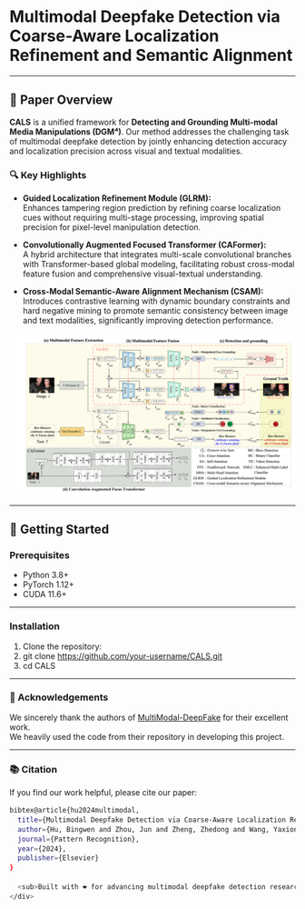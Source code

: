 # Multimodal Deepfake Detection via Coarse-Aware Localization Refinement and Semantic Alignment

---

## 📖 Paper Overview

**CALS** is a unified framework for **Detecting and Grounding Multi-modal Media Manipulations (DGM⁴)**. Our method addresses the challenging task of multimodal deepfake detection by jointly enhancing detection accuracy and localization precision across visual and textual modalities.

### 🔍 Key Highlights

- **Guided Localization Refinement Module (GLRM):**  
 Enhances tampering region prediction by refining coarse localization cues without requiring multi-stage processing, improving spatial precision for pixel-level manipulation detection.

- **Convolutionally Augmented Focused Transformer (CAFormer):**  
 A hybrid architecture that integrates multi-scale convolutional branches with Transformer-based global modeling, facilitating robust cross-modal feature fusion and comprehensive visual-textual understanding.

- **Cross-Modal Semantic-Aware Alignment Mechanism (CSAM):**  
 Introduces contrastive learning with dynamic boundary constraints and hard negative mining to promote semantic consistency between image and text modalities, significantly improving detection performance.


<p align="center">
 <img src="./figs/framework.pdf" alt="CALS Framework Overview" width="800"/>
</p>

---


## 🚀 Getting Started

### Prerequisites

- Python 3.8+
- PyTorch 1.12+
- CUDA 11.6+
---

### Installation

1. Clone the repository:
2. git clone https://github.com/your-username/CALS.git
3. cd CALS
---

### 🙏 Acknowledgements
We sincerely thank the authors of [MultiModal-DeepFake](https://github.com/rshaojimmy/MultiModal-DeepFake) for their excellent work.  
We heavily used the code from their repository in developing this project.


---

### 📚 Citation
If you find our work helpful, please cite our paper:
```bash
bibtex@article{hu2024multimodal,
  title={Multimodal Deepfake Detection via Coarse-Aware Localization Refinement and Semantic Alignment},
  author={Hu, Bingwen and Zhou, Jun and Zheng, Zhedong and Wang, Yaxiong and Wu, Aming and Yang, Yi},
  journal={Pattern Recognition},
  year={2024},
  publisher={Elsevier}
}

  <sub>Built with ❤️ for advancing multimodal deepfake detection research</sub>
</div>
```
